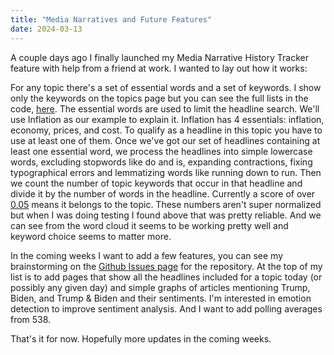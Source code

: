 ```yaml
---
title: "Media Narratives and Future Features"
date: 2024-03-13
---
```


A couple days ago I finally launched my Media Narrative History Tracker feature with help from a friend at work. I wanted to lay out how it works:

For any topic there's a set of essential words and a set of keywords. I show only the keywords on the topics page but you can see the full lists in the code, [here][yaml]. The essential words are used to limit the headline search. We'll use Inflation as our example to explain it. Inflation has 4 essentials: inflation, economy, prices, and cost. To qualify as a headline in this topic you have to use at least one of them. Once we've got our set of headlines containing at least one essential word, we process the headlines into simple lowercase words, excluding stopwords like do and is, expanding contractions, fixing typographical errors and lemmatizing words like running down to run. Then we count the number of topic keywords that occur in that headline and divide it by the number of words in the headline. Currently a score of over [0.05][threshold] means it belongs to the topic. These numbers aren't super normalized but when I was doing testing I found above that was pretty reliable. And we can see from the word cloud it seems to be working pretty well and keyword choice seems to matter more.

In the coming weeks I want to add a few features, you can see my brainstorming on the [Github Issues page][issues] for the repository. At the top of my list is to add pages that show all the headlines included for a topic today (or possibly any given day) and simple graphs of articles mentioning Trump, Biden, and Trump & Biden and their sentiments. I'm interested in emotion detection to improve sentiment analysis. And I want to add polling averages from 538.

That's it for now. Hopefully more updates in the coming weeks.

[yaml]: https://github.com/mas-4/maudlin2/blob/main/topics.yml
[threshold]: https://github.com/mas-4/maudlin2/blob/main/app/utils/constants.py#L84
[issues]: https://github.com/mas-4/maudlin2/issues